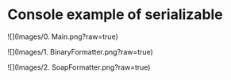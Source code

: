# Console example of serializable

![](Images/0. Main.png?raw=true)

![](Images/1. BinaryFormatter.png?raw=true)

![](Images/2. SoapFormatter.png?raw=true)
